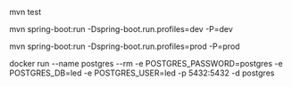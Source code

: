 mvn test

mvn spring-boot:run -Dspring-boot.run.profiles=dev -P=dev

mvn spring-boot:run -Dspring-boot.run.profiles=prod -P=prod

docker run --name postgres --rm -e POSTGRES_PASSWORD=postgres -e POSTGRES_DB=led -e POSTGRES_USER=led -p 5432:5432 -d postgres
